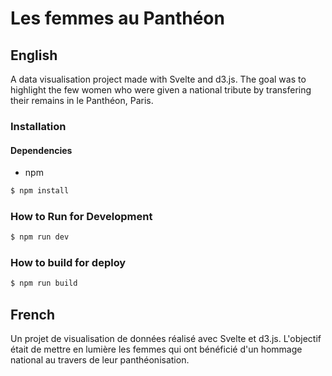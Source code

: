 # Les femmes au Panthéon

## English

A data visualisation project made with Svelte and d3.js. The goal was to highlight the few women who were given a national tribute by transfering their remains in le Panthéon, Paris.

### Installation

#### Dependencies
- npm

```bash
$ npm install
```

### How to Run for Development

```bash
$ npm run dev
```

### How to build for deploy

```bash
$ npm run build
```

## French

Un projet de visualisation de données réalisé avec Svelte et d3.js. L'objectif était de mettre en lumière les femmes qui ont bénéficié d'un hommage national au travers de leur panthéonisation.
